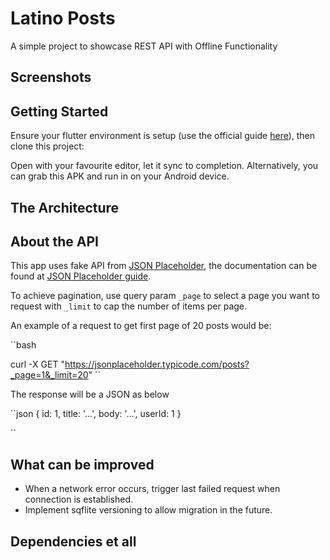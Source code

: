# Latino Posts

A simple project to showcase REST API with Offline Functionality

## Screenshots

## Getting Started

Ensure your flutter environment is setup (use the official guide [here](https://docs.flutter.dev/get-started/install/macos/mobile-android)), then clone this project:

Open with your favourite editor, let it sync to completion. 
Alternatively, you can grab this APK and run in on your Android device.

## The Architecture

## About the API
This app uses fake API from [JSON Placeholder](https://jsonplaceholder.typicode.com), the documentation can be found at [JSON Placeholder guide](https://jsonplaceholder.typicode.com/guide).

To achieve pagination, use query param `_page` to select a page you want to request with `_limit` to cap the number of items per page.

An example of a request to get first page of 20 posts would be:

``bash

curl -X  GET "https://jsonplaceholder.typicode.com/posts?_page=1&_limit=20"
``

The response will be a JSON as below

``json
{
  id: 1,
  title: '...',
  body: '...',
  userId: 1
}

``

## What can be improved
- When a network error occurs, trigger last failed request when connection is established.
- Implement sqflite versioning to allow migration in the future. 

## Dependencies et all